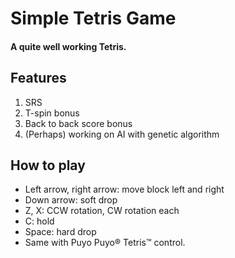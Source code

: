# Simple Tetris Game

#### A quite well working Tetris.

## Features
   1. SRS
   2. T-spin bonus
   3. Back to back score bonus
   4. (Perhaps) working on AI with genetic algorithm

## How to play
   - Left arrow, right arrow: move block left and right
   - Down arrow: soft drop
   - Z, X: CCW rotation, CW rotation each
   - C: hold
   - Space: hard drop
   - Same with Puyo Puyo® Tetris™ control.
